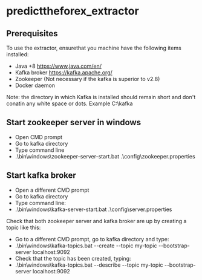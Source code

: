 # predicttheforex_extractor

## Prerequisites

To use the extractor, ensurethat you machine have the following items 
installed: 
- Java +8 https://www.java.com/en/
- Kafka broker https://kafka.apache.org/
- Zookeeper (Not necessary if the kafka is superior to v2.8)
- Docker daemon

Note: the directory in which Kafka is installed should remain short and 
don't conatin any white space or dots. Example C:\kafka

## Start zookeeper server in windows
- Open CMD prompt
- Go to kafka directory
- Type command line
- .\bin\windows\zookeeper-server-start.bat .\config\zookeeper.properties

## Start kafka broker
- Open a different CMD prompt
- Go to kafka directory
- Type command line:
- .\bin\windows\kafka-server-start.bat .\config\server.properties

Check that both zookeeper server and kafka broker are up by creating a 
  topic like this:
- Go to a different CMD prompt, go to kafka directory and type:
- .\bin\windows\kafka-topics.bat --create --topic my-topic --bootstrap-server 
  localhost:9092
- Check that the topic has been created, typing:
- .\bin\windows\kafka-topics.bat --describe --topic my-topic --bootstrap-server localhost:9092